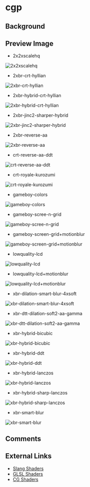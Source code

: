 # cgp

## Background

## Preview Image
* 2x2xscalehq

![2x2xscalehq](images/cgp/2x2xscalehq.png)

* 2xbr-crt-hyllian

![2xbr-crt-hyllian](images/cgp/2xbr-crt-hyllian.png)

* 2xbr-hybrid-crt-hyllian

![2xbr-hybrid-crt-hyllian](images/cgp/2xbr-hybrid-crt-hyllian.png)

* 2xbr-jinc2-sharper-hybrid

![2xbr-jinc2-sharper-hybrid](images/cgp/2xbr-jinc2-sharper-hybrid.png)

* 2xbr-reverse-aa

![2xbr-reverse-aa](images/cgp/2xbr-reverse-aa.png)

* crt-reverse-aa-ddt

![crt-reverse-aa-ddt](images/cgp/crt-reverse-aa-ddt.png)

* crt-royale-kurozumi

![crt-royale-kurozumi](images/cgp/crt-royale-kurozumi.png)

* gameboy-colors

![gameboy-colors](images/cgp/gameboy-colors.png)

* gameboy-scree-n-grid

![gameboy-scree-n-grid](images/cgp/gameboy-scree-n-grid.png)

* gameboy-screen-grid+motionblur

![gameboy-screen-grid+motionblur](images/cgp/gameboy-screen-grid+motionblur.png)

* lowquality-lcd

![lowquality-lcd](images/cgp/lowquality-lcd.png)

* lowquality-lcd+motionblur

![lowquality-lcd+motionblur](images/cgp/lowquality-lcd+motionblur.png)

* xbr-dilation-smart-blur-4xsoft

![xbr-dilation-smart-blur-4xsoft](images/cgp/xbr-dilation-smart-blur-4xsoft.png)

* xbr-dtt-dilation-soft2-aa-gamma

![xbr-dtt-dilation-soft2-aa-gamma](images/cgp/xbr-dtt-dilation-soft2-aa-gamma.png)

* xbr-hybrid-bicubic

![xbr-hybrid-bicubic](images/cgp/xbr-hybrid-bicubic.png)

* xbr-hybrid-ddt

![xbr-hybrid-ddt](images/cgp/xbr-hybrid-ddt.png)

* xbr-hybrid-lanczos

![xbr-hybrid-lanczos](images/cgp/xbr-hybrid-lanczos.png)

* xbr-hybrid-sharp-lanczos

![xbr-hybrid-sharp-lanczos](images/cgp/xbr-hybrid-sharp-lanczos.png)

* xbr-smart-blur

![xbr-smart-blur](images/cgp/xbr-smart-blur.png)

## Comments

## External Links

* [Slang Shaders](https://github.com/libretro/slang-shaders)
* [GLSL Shaders](https://github.com/libretro/glsl-shaders)  
* [CG Shaders](https://github.com/libretro/common-shaders)

 
